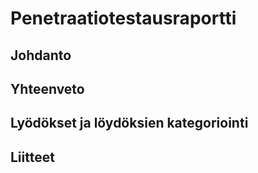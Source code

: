 # Penetraatiotestausraportti

## Johdanto

## Yhteenveto

## Lyödökset ja löydöksien kategoriointi

## Liitteet
